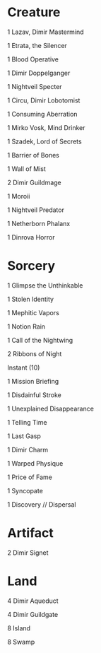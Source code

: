 # Creature

1 Lazav, Dimir Mastermind

1 Etrata, the Silencer

1 Blood Operative

1 Dimir Doppelganger

1 Nightveil Specter

1 Circu, Dimir Lobotomist

1 Consuming Aberration

1 Mirko Vosk, Mind Drinker

1 Szadek, Lord of Secrets

1 Barrier of Bones

1 Wall of Mist

2 Dimir Guildmage

1 Moroii

1 Nightveil Predator

1 Netherborn Phalanx

1 Dinrova Horror

# Sorcery

1 Glimpse the Unthinkable

1 Stolen Identity

1 Mephitic Vapors

1 Notion Rain

1 Call of the Nightwing

2 Ribbons of Night

Instant (10)

1 Mission Briefing

1 Disdainful Stroke

1 Unexplained Disappearance

1 Telling Time

1 Last Gasp

1 Dimir Charm

1 Warped Physique

1 Price of Fame

1 Syncopate

1 Discovery // Dispersal

# Artifact

2 Dimir Signet

# Land

4 Dimir Aqueduct

4 Dimir Guildgate

8 Island

8 Swamp
